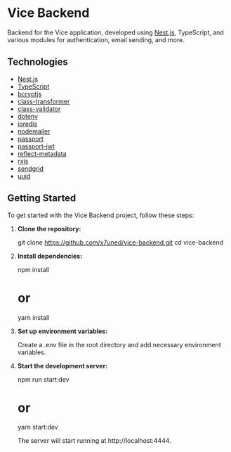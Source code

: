 # Vice Backend

Backend for the Vice application, developed using [Nest.js](https://nestjs.com/), TypeScript, and various modules for authentication, email sending, and more.

## Technologies

- [Nest.js](https://nestjs.com/)
- [TypeScript](https://www.typescriptlang.org/)
- [bcryptjs](https://www.npmjs.com/package/bcryptjs)
- [class-transformer](https://www.npmjs.com/package/class-transformer)
- [class-validator](https://www.npmjs.com/package/class-validator)
- [dotenv](https://www.npmjs.com/package/dotenv)
- [ioredis](https://www.npmjs.com/package/ioredis)
- [nodemailer](https://www.npmjs.com/package/nodemailer)
- [passport](https://www.npmjs.com/package/passport)
- [passport-jwt](https://www.npmjs.com/package/passport-jwt)
- [reflect-metadata](https://www.npmjs.com/package/reflect-metadata)
- [rxjs](https://www.npmjs.com/package/rxjs)
- [sendgrid](https://www.npmjs.com/package/sendgrid)
- [uuid](https://www.npmjs.com/package/uuid)

## Getting Started

To get started with the Vice Backend project, follow these steps:

1. **Clone the repository:**

   git clone https://github.com/x7uned/vice-backend.git
   cd vice-backend

2. **Install dependencies:**

   npm install
   # or
   yarn install

3. **Set up environment variables:**

   Create a .env file in the root directory and add necessary environment variables.

4. **Start the development server:**

   npm run start:dev
   # or
   yarn start:dev

   The server will start running at http://localhost:4444.
